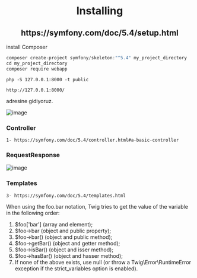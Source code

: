 <h1 align="center">Installing</h1>

<h2 align="center">https://symfony.com/doc/5.4/setup.html</h2>

install Composer

```javascript
composer create-project symfony/skeleton:"^5.4" my_project_directory
cd my_project_directory
composer require webapp

```

```node
php -S 127.0.0.1:8000 -t public
```

```node
http://127.0.0.1:8000/
```
adresine gidiyoruz.

![image](https://user-images.githubusercontent.com/28044809/176267899-69580c7d-5928-4b6f-a602-ff3c81ca3b31.png)

<h3>Controller</h3>

```node
1- https://symfony.com/doc/5.4/controller.html#a-basic-controller
```

<h3>RequestResponse</h3>

![image](https://user-images.githubusercontent.com/28044809/177030344-ab47c7cb-560f-442e-83a6-ee0de05976db.png)

<h3>Templates</h3>

```node
3- https://symfony.com/doc/5.4/templates.html
```

When using the foo.bar notation, Twig tries to get the value of the variable in the following order:

1. $foo['bar'] (array and element);
2. $foo->bar (object and public property);
3. $foo->bar() (object and public method);
4. $foo->getBar() (object and getter method);
5. $foo->isBar() (object and isser method);
6. $foo->hasBar() (object and hasser method);
7. If none of the above exists, use null (or throw a Twig\Error\RuntimeError exception if the strict_variables option is enabled).

